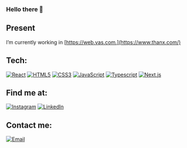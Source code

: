 ### Hello there 👋

## Present
I’m currently working in [https://web.vas.com.](https://www.thanx.com/)

## Tech:

[![React](https://img.shields.io/badge/React-3DDC84?style=for-the-badge&logo=react&logoColor=white&labelColor=101010)]()
[![HTML5](https://img.shields.io/badge/HTML5-0095D5?style=for-the-badge&logo=html5&logoColor=white&labelColor=101010)]()
[![CSS3](https://img.shields.io/badge/CSS3-0095D5?style=for-the-badge&logo=css3&logoColor=white&labelColor=101010)]()
[![JavaScript](https://img.shields.io/badge/JavaScript-3DDC84?style=for-the-badge&logo=JavaScript&logoColor=white&labelColor=101010)]()
[![Typescript](https://img.shields.io/badge/Typescript-3DDC84?style=for-the-badge&logo=TypeScript&logoColor=white&labelColor=101010)]()
[![Next.js](https://img.shields.io/badge/Next.js-3DDC84?style=for-the-badge&logo=Next.js&logoColor=white&labelColor=101010)]()



## Find me at:
[![Instagram](https://img.shields.io/badge/Instagram-@bloise.rodrigo-E4405F?style=for-the-badge&logo=instagram&logoColor=white&labelColor=101010)](https://instagram.com/bloise.rodrigo)
[![LinkedIn](https://img.shields.io/badge/LinkedIn-@rodrigo-bloise?style=for-the-badge&logo=linkedin&logoColor=white&labelColor=101010)](https://www.linkedin.com/in/rodrigo-bloise/)



## Contact me:
[![Email](https://img.shields.io/badge/rgbmdq@gmail.com-my_personal_email-EC5252?style=for-the-badge&logo=gmail&logoColor=white&labelColor=101010)](mailto:rgbmdq@gmail.com)
